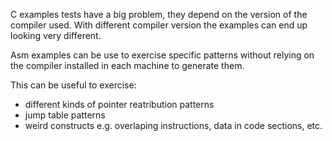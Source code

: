 C examples tests have a big problem, they depend on the version of the compiler used. With different compiler version the examples can end up looking very different.

Asm examples can be use to exercise specific patterns without relying on the compiler installed in each machine to generate them.

This can be useful to exercise:
  - different kinds of pointer reatribution patterns
  - jump table patterns
  - weird constructs e.g. overlaping instructions, data in code sections, etc.
